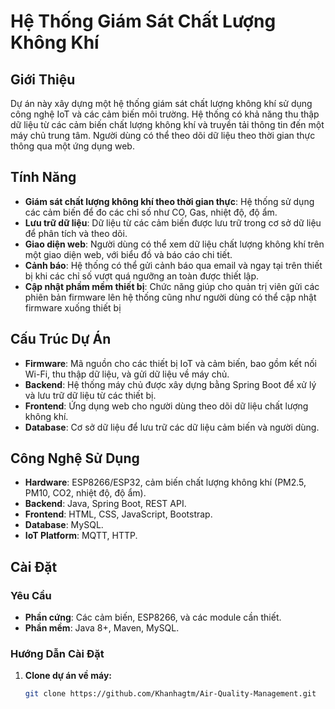 # Hệ Thống Giám Sát Chất Lượng Không Khí 

## Giới Thiệu

Dự án này xây dựng một hệ thống giám sát chất lượng không khí sử dụng công nghệ IoT và các cảm biến môi trường. Hệ thống có khả năng thu thập dữ liệu từ các cảm biến chất lượng không khí và truyền tải thông tin đến một máy chủ trung tâm. Người dùng có thể theo dõi dữ liệu theo thời gian thực thông qua một ứng dụng web.

## Tính Năng

- **Giám sát chất lượng không khí theo thời gian thực**: Hệ thống sử dụng các cảm biến để đo các chỉ số như CO, Gas, nhiệt độ, độ ẩm.
- **Lưu trữ dữ liệu**: Dữ liệu từ các cảm biến được lưu trữ trong cơ sở dữ liệu để phân tích và theo dõi.
- **Giao diện web**: Người dùng có thể xem dữ liệu chất lượng không khí trên một giao diện web, với biểu đồ và báo cáo chi tiết.
- **Cảnh báo**: Hệ thống có thể gửi cảnh báo qua email và ngay tại trên thiết bị khi các chỉ số vượt quá ngưỡng an toàn được thiết lập.
- **Cập nhật phầm mềm thiết bị**: Chức năng giúp cho quản trị viên gửi các phiên bản firmware lên hệ thống cũng như người dùng có thể cập nhật firmware xuống thiết bị

## Cấu Trúc Dự Án

- **Firmware**: Mã nguồn cho các thiết bị IoT và cảm biến, bao gồm kết nối Wi-Fi, thu thập dữ liệu, và gửi dữ liệu về máy chủ.
- **Backend**: Hệ thống máy chủ được xây dựng bằng Spring Boot để xử lý và lưu trữ dữ liệu từ các thiết bị.
- **Frontend**: Ứng dụng web cho người dùng theo dõi dữ liệu chất lượng không khí.
- **Database**: Cơ sở dữ liệu để lưu trữ các dữ liệu cảm biến và người dùng.

## Công Nghệ Sử Dụng

- **Hardware**: ESP8266/ESP32, cảm biến chất lượng không khí (PM2.5, PM10, CO2, nhiệt độ, độ ẩm).
- **Backend**: Java, Spring Boot, REST API.
- **Frontend**: HTML, CSS, JavaScript, Bootstrap.
- **Database**: MySQL.
- **IoT Platform**: MQTT, HTTP.

## Cài Đặt

### Yêu Cầu

- **Phần cứng**: Các cảm biến, ESP8266, và các module cần thiết.
- **Phần mềm**: Java 8+, Maven, MySQL.

### Hướng Dẫn Cài Đặt

1. **Clone dự án về máy:**
   ```bash
   git clone https://github.com/Khanhagtm/Air-Quality-Management.git
   
